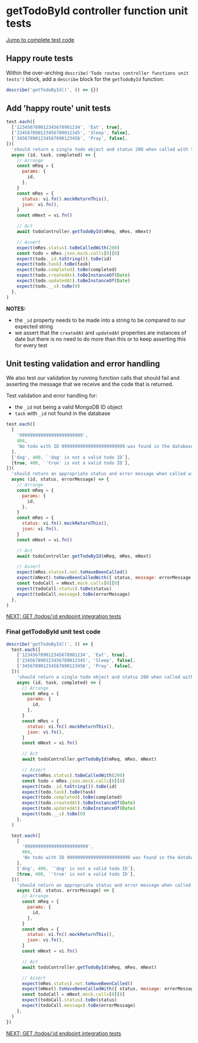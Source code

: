 # getTodoById controller function unit tests

[Jump to complete test code](#final-gettodobyid-unit-test-code)

## Happy route tests

Within the over-arching `describe('Todo routes controller functions unit tests')` block, add a `describe` block for the `getTodoById` function:

```javascript
describe('getTodoById()', () => {})
```

## Add 'happy route' unit tests

```javascript
test.each([
  ['123456789012345678901234', 'Eat', true],
  ['234567890123456789012345', 'Sleep', false],
  ['345678901234567890123456', 'Pray', false],
])(
  'should return a single todo object and status 200 when called with the id param : "%s"',
  async (id, task, completed) => {
    // Arrange
    const mReq = {
      params: {
        id,
      },
    }
    const mRes = {
      status: vi.fn().mockReturnThis(),
      json: vi.fn(),
    }
    const mNext = vi.fn()

    // Act
    await todoController.getTodoById(mReq, mRes, mNext)

    // Assert
    expect(mRes.status).toBeCalledWith(200)
    const todo = mRes.json.mock.calls[0][0]
    expect(todo._id.toString()).toBe(id)
    expect(todo.task).toBe(task)
    expect(todo.completed).toBe(completed)
    expect(todo.createdAt).toBeInstanceOf(Date)
    expect(todo.updatedAt).toBeInstanceOf(Date)
    expect(todo.__v).toBe(0)
  },
)
```

**NOTES:**

- the `_id` property needs to be made into a string to be compared to our expected string
- we assert that the `createdAt` and `updatedAt` properties are instances of date but there is no need to do more than this or to keep asserting this for every test

## Unit testing validation and error handling

We also test our validation by running function calls that should fail and asserting the message that we receive and the code that is returned.

Test validation and error handling for:

- the `_id` not being a valid MongoDB ID object
- `task` with `_id` not found in the database

```javascript
test.each([
  [
    '999999999999999999999999',
    404,
    'No todo with ID 999999999999999999999999 was found in the database',
  ],
  ['dog', 400, `'dog' is not a valid todo ID`],
  [true, 400, `'true' is not a valid todo ID`],
])(
  'should return an appropriate status and error message when called with id: "%s"',
  async (id, status, errorMessage) => {
    // Arrange
    const mReq = {
      params: {
        id,
      },
    }
    const mRes = {
      status: vi.fn().mockReturnThis(),
      json: vi.fn(),
    }
    const mNext = vi.fn()

    // Act
    await todoController.getTodoById(mReq, mRes, mNext)

    // Assert
    expect(mRes.status).not.toHaveBeenCalled()
    expect(mNext).toHaveBeenCalledWith({ status, message: errorMessage })
    const todoCall = mNext.mock.calls[0][0]
    expect(todoCall.status).toBe(status)
    expect(todoCall.message).toBe(errorMessage)
  },
)
```

[NEXT: GET /todos/:id endpoint integration tests](3c_getTodoById_integrationTests.md)

### Final getTodoById unit test code

```javascript
describe('getTodoById()', () => {
  test.each([
    ['123456789012345678901234', 'Eat', true],
    ['234567890123456789012345', 'Sleep', false],
    ['345678901234567890123456', 'Pray', false],
  ])(
    'should return a single todo object and status 200 when called with the id param : "%s"',
    async (id, task, completed) => {
      // Arrange
      const mReq = {
        params: {
          id,
        },
      }
      const mRes = {
        status: vi.fn().mockReturnThis(),
        json: vi.fn(),
      }
      const mNext = vi.fn()

      // Act
      await todoController.getTodoById(mReq, mRes, mNext)

      // Assert
      expect(mRes.status).toBeCalledWith(200)
      const todo = mRes.json.mock.calls[0][0]
      expect(todo._id.toString()).toBe(id)
      expect(todo.task).toBe(task)
      expect(todo.completed).toBe(completed)
      expect(todo.createdAt).toBeInstanceOf(Date)
      expect(todo.updatedAt).toBeInstanceOf(Date)
      expect(todo.__v).toBe(0)
    },
  )

  test.each([
    [
      '999999999999999999999999',
      404,
      'No todo with ID 999999999999999999999999 was found in the database',
    ],
    ['dog', 400, `'dog' is not a valid todo ID`],
    [true, 400, `'true' is not a valid todo ID`],
  ])(
    'should return an appropriate status and error message when called with id: "%s"',
    async (id, status, errorMessage) => {
      // Arrange
      const mReq = {
        params: {
          id,
        },
      }
      const mRes = {
        status: vi.fn().mockReturnThis(),
        json: vi.fn(),
      }
      const mNext = vi.fn()

      // Act
      await todoController.getTodoById(mReq, mRes, mNext)

      // Assert
      expect(mRes.status).not.toHaveBeenCalled()
      expect(mNext).toHaveBeenCalledWith({ status, message: errorMessage })
      const todoCall = mNext.mock.calls[0][0]
      expect(todoCall.status).toBe(status)
      expect(todoCall.message).toBe(errorMessage)
    },
  )
})
```

[NEXT: GET /todos/:id endpoint integration tests](3c_getTodoById_integrationTests.md)
